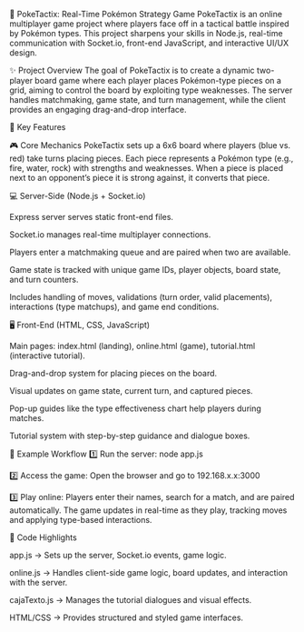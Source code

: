 📖 PokeTactix: Real-Time Pokémon Strategy Game
PokeTactix is an online multiplayer game project where players face off in a tactical battle inspired by Pokémon types. This project sharpens your skills in Node.js, real-time communication with Socket.io, front-end JavaScript, and interactive UI/UX design.

✨ Project Overview
The goal of PokeTactix is to create a dynamic two-player board game where each player places Pokémon-type pieces on a grid, aiming to control the board by exploiting type weaknesses. The server handles matchmaking, game state, and turn management, while the client provides an engaging drag-and-drop interface.

🔧 Key Features

🎮 Core Mechanics
PokeTactix sets up a 6x6 board where players (blue vs. red) take turns placing pieces. Each piece represents a Pokémon type (e.g., fire, water, rock) with strengths and weaknesses. When a piece is placed next to an opponent’s piece it is strong against, it converts that piece.

💻 Server-Side (Node.js + Socket.io)

Express server serves static front-end files.

Socket.io manages real-time multiplayer connections.

Players enter a matchmaking queue and are paired when two are available.

Game state is tracked with unique game IDs, player objects, board state, and turn counters.

Includes handling of moves, validations (turn order, valid placements), interactions (type matchups), and game end conditions.

🖥️ Front-End (HTML, CSS, JavaScript)

Main pages: index.html (landing), online.html (game), tutorial.html (interactive tutorial).

Drag-and-drop system for placing pieces on the board.

Visual updates on game state, current turn, and captured pieces.

Pop-up guides like the type effectiveness chart help players during matches.

Tutorial system with step-by-step guidance and dialogue boxes.

🚀 Example Workflow
1️⃣ Run the server:
node app.js

2️⃣ Access the game:
Open the browser and go to 192.168.x.x:3000

3️⃣ Play online:
Players enter their names, search for a match, and are paired automatically. The game updates in real-time as they play, tracking moves and applying type-based interactions.

💾 Code Highlights

app.js → Sets up the server, Socket.io events, game logic.

online.js → Handles client-side game logic, board updates, and interaction with the server.

cajaTexto.js → Manages the tutorial dialogues and visual effects.

HTML/CSS → Provides structured and styled game interfaces.
